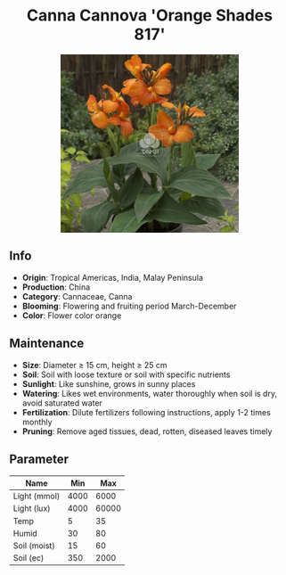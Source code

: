 <h1 align='center'>Canna Cannova 'Orange Shades 817'</h1>
<p align="center">
    <img 
        align='center'
        width='320'
        src="../images/canna cannova orange shades 817.png" 
        alt='Canna Cannova 'Orange Shades 817'' />
</p>

## Info

 - **Origin**: Tropical Americas, India, Malay Peninsula
 - **Production**: China
 - **Category**: Cannaceae, Canna
 - **Blooming**: Flowering and fruiting period March-December
 - **Color**: Flower color orange

## Maintenance

 - **Size**: Diameter ≥ 15 cm, height ≥ 25 cm
 - **Soil**: Soil with loose texture or soil with specific nutrients
 - **Sunlight**: Like sunshine, grows in sunny places
 - **Watering**: Likes wet environments, water thoroughly when soil is dry, avoid saturated water
 - **Fertilization**: Dilute fertilizers following instructions, apply 1-2 times monthly
 - **Pruning**: Remove aged tissues, dead, rotten, diseased leaves timely

## Parameter

| Name         | Min  | Max   |
|--------------|------|-------|
| Light (mmol) | 4000 | 6000  |
| Light (lux)  | 4000 | 60000 |
| Temp         | 5    | 35    |
| Humid        | 30   | 80    |
| Soil (moist) | 15   | 60    |
| Soil (ec)    | 350  | 2000  |